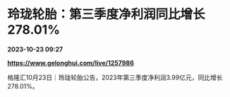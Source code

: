 # 玲珑轮胎：第三季度净利润同比增长278.01%

**2023-10-23 09:27**

**https://www.gelonghui.com/live/1257986**

格隆汇10月23日｜玲珑轮胎公告，2023年第三季度净利润3.99亿元，同比增长278.01%。